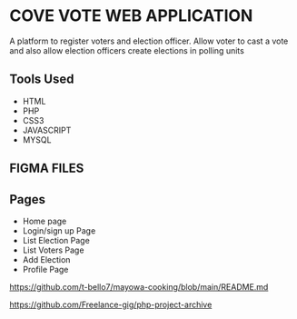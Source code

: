 # COVE VOTE WEB APPLICATION

A platform to register voters and election officer. Allow voter to cast a vote and also allow election officers create elections in polling units

## Tools Used
- HTML
- PHP
- CSS3
- JAVASCRIPT
- MYSQL


## FIGMA FILES

## Pages
- Home page
- Login/sign up Page
- List Election Page
- List Voters Page
- Add Election
- Profile Page


https://github.com/t-bello7/mayowa-cooking/blob/main/README.md

https://github.com/Freelance-gig/php-project-archive